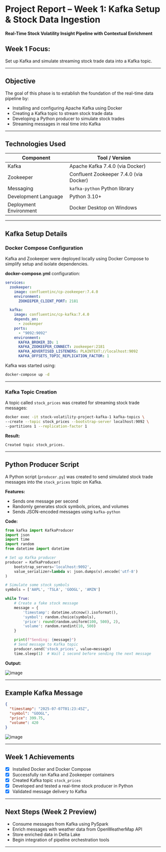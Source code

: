 
# Project Report – Week 1: Kafka Setup & Stock Data Ingestion

**Real-Time Stock Volatility Insight Pipeline with Contextual Enrichment**

## Week 1 Focus:
Set up Kafka and simulate streaming stock trade data into a Kafka topic.

---

## Objective

The goal of this phase is to establish the foundation of the real-time data pipeline by:

- Installing and configuring Apache Kafka using Docker
- Creating a Kafka topic to stream stock trade data
- Developing a Python producer to simulate stock trades
- Streaming messages in real time into Kafka

---

## Technologies Used

| Component              | Tool / Version                        |
|------------------------|----------------------------------------|
| Kafka                  | Apache Kafka 7.4.0 (via Docker)        |
| Zookeeper              | Confluent Zookeeper 7.4.0 (via Docker) |
| Messaging              | `kafka-python` Python library          |
| Development Language   | Python 3.10+                           |
| Deployment Environment | Docker Desktop on Windows             |

---

## Kafka Setup Details

### Docker Compose Configuration

Kafka and Zookeeper were deployed locally using Docker Compose to simplify setup and isolate dependencies.

**docker-compose.yml** configuration:
```yaml
services:
  zookeeper:
    image: confluentinc/cp-zookeeper:7.4.0
    environment:
      ZOOKEEPER_CLIENT_PORT: 2181

  kafka:
    image: confluentinc/cp-kafka:7.4.0
    depends_on:
      - zookeeper
    ports:
      - "9092:9092"
    environment:
      KAFKA_BROKER_ID: 1
      KAFKA_ZOOKEEPER_CONNECT: zookeeper:2181
      KAFKA_ADVERTISED_LISTENERS: PLAINTEXT://localhost:9092
      KAFKA_OFFSETS_TOPIC_REPLICATION_FACTOR: 1
````

Kafka was started using:

```bash
docker-compose up -d
```

---

### Kafka Topic Creation

A topic called `stock_prices` was created for streaming stock trade messages:

```bash
docker exec -it stock-volatility-project-kafka-1 kafka-topics \
--create --topic stock_prices --bootstrap-server localhost:9092 \
--partitions 1 --replication-factor 1
```

**Result:**

```
Created topic stock_prices.
```

---

## Python Producer Script

A Python script (`producer.py`) was created to send simulated stock trade messages into the `stock_prices` topic on Kafka.

**Features:**

* Sends one message per second
* Randomly generates stock symbols, prices, and volumes
* Sends JSON-encoded messages using `kafka-python`

**Code:**

```python
from kafka import KafkaProducer
import json
import time
import random
from datetime import datetime

# Set up Kafka producer
producer = KafkaProducer(
    bootstrap_servers='localhost:9092',
    value_serializer=lambda v: json.dumps(v).encode('utf-8')
)

# Simulate some stock symbols
symbols = ['AAPL', 'TSLA', 'GOOGL', 'AMZN']

while True:
    # Create a fake stock message
    message = {
        'timestamp': datetime.utcnow().isoformat(),
        'symbol': random.choice(symbols),
        'price': round(random.uniform(100, 500), 2),
        'volume': random.randint(10, 500)
    }

    print(f"Sending: {message}")
    # Send message to Kafka topic
    producer.send('stock_prices', value=message)
    time.sleep(1)  # Wait 1 second before sending the next message

```

**Output:**


![image](https://github.com/user-attachments/assets/9a5f7e8b-42b1-499e-a8f0-5cf5c0b8effb)


---

## Example Kafka Message

```json
{
  "timestamp": "2025-07-07T01:23:45Z",
  "symbol": "GOOGL",
  "price": 399.75,
  "volume": 420
}
```
![image](https://github.com/user-attachments/assets/563131c5-0614-4358-bc11-67334225f2eb)

---

## Week 1 Achievements

* [x] Installed Docker and Docker Compose
* [x] Successfully ran Kafka and Zookeeper containers
* [x] Created Kafka topic `stock_prices`
* [x] Developed and tested a real-time stock producer in Python
* [x] Validated message delivery to Kafka

---

## Next Steps (Week 2 Preview)

* Consume messages from Kafka using PySpark
* Enrich messages with weather data from OpenWeatherMap API
* Store enriched data in Delta Lake
* Begin integration of pipeline orchestration tools

---

